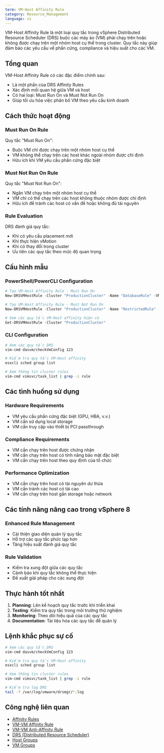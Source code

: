 ```yaml
---
term: VM-Host Affinity Rule
category: Resource_Management
language: vi
---
```


VM-Host Affinity Rule là một loại quy tắc trong vSphere Distributed Resource Scheduler (DRS) buộc các máy ảo (VM) phải chạy trên hoặc không được chạy trên một nhóm host cụ thể trong cluster. Quy tắc này giúp đảm bảo các yêu cầu về phần cứng, compliance và hiệu suất cho các VM.

## Tổng quan

VM-Host Affinity Rule có các đặc điểm chính sau:
- Là một phần của DRS Affinity Rules
- Xác định mối quan hệ giữa VM và host
- Có hai loại: Must Run On và Must Not Run On
- Giúp tối ưu hóa việc phân bố VM theo yêu cầu kinh doanh

## Cách thức hoạt động

### Must Run On Rule
Quy tắc "Must Run On":
- Buộc VM chỉ được chạy trên một nhóm host cụ thể
- VM không thể chạy trên các host khác ngoài nhóm được chỉ định
- Hữu ích khi VM yêu cầu phần cứng đặc biệt

### Must Not Run On Rule
Quy tắc "Must Not Run On":
- Ngăn VM chạy trên một nhóm host cụ thể
- VM chỉ có thể chạy trên các host không thuộc nhóm được chỉ định
- Hữu ích để tránh các host có vấn đề hoặc không đủ tài nguyên

### Rule Evaluation
DRS đánh giá quy tắc:
- Khi có yêu cầu placement mới
- Khi thực hiện vMotion
- Khi có thay đổi trong cluster
- Ưu tiên các quy tắc theo mức độ quan trọng

## Cấu hình mẫu

### PowerShell/PowerCLI Configuration
```powershell
# Tạo VM-Host Affinity Rule - Must Run On
New-DRSVMHostRule -Cluster "ProductionCluster" -Name "DatabaseRule" -VMGroup "DatabaseVMs" -HostGroup "DatabaseHosts" -Type MustRunOn

# Tạo VM-Host Affinity Rule - Must Not Run On
New-DRSVMHostRule -Cluster "ProductionCluster" -Name "RestrictedRule" -VMGroup "AppVMs" -HostGroup "MaintenanceHosts" -Type MustNotRunOn

# Xem các quy tắc VM-Host affinity hiện có
Get-DRSVMHostRule -Cluster "ProductionCluster"
```

### CLI Configuration
```bash
# Xem các quy tắc DRS
vim-cmd dasvm/checkVmConfig 123

# Kiểm tra quy tắc VM-Host affinity
esxcli sched group list

# Xem thông tin cluster rules
vim-cmd vimsvc/task_list | grep -i rule
```

## Các tình huống sử dụng

### Hardware Requirements
- VM yêu cầu phần cứng đặc biệt (GPU, HBA, v.v.)
- VM cần sử dụng local storage
- VM cần truy cập vào thiết bị PCI passthrough

### Compliance Requirements
- VM cần chạy trên host được chứng nhận
- VM cần chạy trên host có tính năng bảo mật đặc biệt
- VM cần chạy trên host theo quy định của tổ chức

### Performance Optimization
- VM cần chạy trên host có tài nguyên dư thừa
- VM cần tránh các host có tải cao
- VM cần chạy trên host gần storage hoặc network

## Các tính năng nâng cao trong vSphere 8

### Enhanced Rule Management
- Cải thiện giao diện quản lý quy tắc
- Hỗ trợ các quy tắc phức tạp hơn
- Tăng hiệu suất đánh giá quy tắc

### Rule Validation
- Kiểm tra xung đột giữa các quy tắc
- Cảnh báo khi quy tắc không thể thực hiện
- Đề xuất giải pháp cho các xung đột

## Thực hành tốt nhất

1. **Planning**: Lên kế hoạch quy tắc trước khi triển khai
2. **Testing**: Kiểm tra quy tắc trong môi trường thử nghiệm
3. **Monitoring**: Theo dõi hiệu quả của các quy tắc
4. **Documentation**: Tài liệu hóa các quy tắc để quản lý

## Lệnh khắc phục sự cố

```bash
# Xem các quy tắc DRS
vim-cmd dasvm/checkVmConfig 123

# Kiểm tra quy tắc VM-Host affinity
esxcli sched group list

# Xem thông tin cluster rules
vim-cmd vimsvc/task_list | grep -i rule

# Kiểm tra log DRS
tail -f /var/log/vmware/drsmgr/*.log
```

## Công nghệ liên quan

- [Affinity Rules](/glossary/term/affinity-rules)
- [VM-VM Affinity Rule](/glossary/term/vm-vm-affinity-rule)
- [VM-VM Anti-Affinity Rule](/glossary/term/vm-vm-anti-affinity-rule)
- [DRS (Distributed Resource Scheduler)](/glossary/term/drs)
- [Host Groups](/glossary/term/host-groups)
- [VM Groups](/glossary/term/vm-groups)